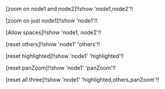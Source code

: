 [zoom on node1 and node2]!!show 'node1,node2'!!

[zoom on just node1]!!show 'node1'!!

[Allow spaces]!!show 'node1, node2'!!

[reset others]!!show 'node1' 'others'!!

[reset highlighted]!!show 'node1' 'highlighted'!!

[reset panZoom]!!show 'node1' 'panZoom'!!

[reset all three]!!show 'node1' 'highlighted,others,panZoom'!!

